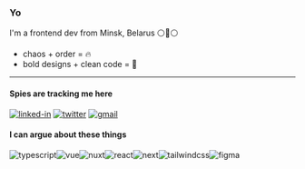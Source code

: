 ### Yo

I'm a frontend dev from Minsk, Belarus ⚪🔴⚪

- chaos + order = 🔥
- bold designs + clean code = 🖤

---

#### Spies are tracking me here
[<img alt="linked-in" src="https://img.shields.io/badge/linkedin-%230077B5.svg?&logo=linkedin&logoColor=white" />](https://www.linkedin.com/in/pyncz/)
[<img alt="twitter" src="https://img.shields.io/badge/twitter-%231d9bf0.svg?&logo=twitter&logoColor=white" />](https://twitter.com/iampyncz)
[<img alt="gmail" src="https://img.shields.io/badge/gmail-%23D85140.svg?&logo=gmail&logoColor=white" />](mailto:pyncz.dev@gmail.com)

#### I can argue about these things
<div style="display: flex;">
<img alt="typescript" src="https://img.shields.io/badge/typescript%20-%232f74c0.svg?&logo=typescript&logoColor=white" />
<img alt="vue" src="https://img.shields.io/badge/vue%20-%233fb27f.svg?logo=vue.js&logoColor=white" />
<img alt="nuxt" src="https://img.shields.io/badge/nuxt.js%20-%2300c58e.svg?logo=nuxt.js&logoColor=white" />
<img alt="react" src="https://img.shields.io/badge/react%20-%236bb9e6.svg?logo=react&logoColor=white" />
<img alt="next" src="https://img.shields.io/badge/next.js%20-%23242431.svg?logo=next.js&logoColor=white" />
<img alt="tailwindcss" src="https://img.shields.io/badge/tailwindcss%20-%2357a7e1.svg?logo=tailwindcss&logoColor=white" />
<img alt="figma" src="https://img.shields.io/badge/figma%20-%23ff7162.svg?logo=figma&logoColor=white" />
</div>

